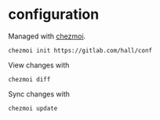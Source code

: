 # configuration

Managed with [chezmoi](https://github.com/twpayne/chezmoi).

    chezmoi init https://gitlab.com/hall/conf

View changes with

    chezmoi diff

Sync changes with

    chezmoi update

